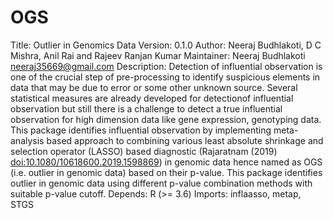 # OGS
Title: Outlier in Genomics Data
Version: 0.1.0
Author: Neeraj Budhlakoti, D C Mishra, Anil Rai and Rajeev Ranjan Kumar
Maintainer: Neeraj Budhlakoti <neeraj35669@gmail.com>
Description: Detection of influential observation is one of the crucial step of pre-processing to
identify suspicious elements in data that may be due to error or some other unknown source. Several
statistical measures are already developed for detectionof influential observation but still there
is a challenge to detect a true influential observation for high dimension data like gene expression, 
genotyping data. This package identifies influential observation by implementing meta-analysis based 
approach to combining various least absolute shrinkage and selection operator (LASSO) based diagnostic 
(Rajaratnam (2019) <doi:10.1080/10618600.2019.1598869>) in genomic data hence named as OGS (i.e. outlier 
in genomic data) based on their p-value. This package identifies outlier in genomic data using different
p-value combination methods with suitable p-value
cutoff.
Depends: R (>= 3.6)
Imports: inflaasso, metap, STGS
